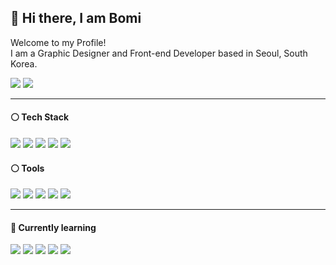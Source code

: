 ## 👋 Hi there, I am Bomi
Welcome to my Profile!<br>
I am a Graphic Designer and Front-end Developer based in Seoul, South Korea.
<p>
  <a href="#"><img src="https://img.shields.io/badge/Bomi-0A66C2?style=flat-square&logo=LinkedIn&logoColor=white"/></a>
  <a href="#"><img src="https://img.shields.io/badge/Resume-000000?style=flat-square&logo=Notion&logoColor=white"/></a>
<p/>

***

#### ⚪️ Tech Stack
<p>
  <img src="https://img.shields.io/badge/HTML5-E34F26?style=flat-square&logo=HTML5&logoColor=white"/>
  <img src="https://img.shields.io/badge/CSS3-1572B6?style=flat-square&logo=CSS3&logoColor=white"/>
  <img src="https://img.shields.io/badge/Sass-CC6699?style=flat-square&logo=Sass&logoColor=white"/>
  <img src="https://img.shields.io/badge/Bootstrap-7952B3?style=flat-square&logo=Bootstrap&logoColor=white"/>
  <img src="https://img.shields.io/badge/Javascript-F7DF1E?style=flat-square&logo=Javascript&logoColor=white"/>
 </p>

#### ⚪️ Tools
<p>
  <img src="https://img.shields.io/badge/Illustrator-FF9A00?style=flat-square&logo=Adobe Illustrator&logoColor=white"/>
  <img src="https://img.shields.io/badge/Photoshop-31A8FF?style=flat-square&logo=Adobe Photoshop&logoColor=white"/>
  <img src="https://img.shields.io/badge/Lightroom-31A8FF?style=flat-square&logo=Adobe Lightroom&logoColor=white"/>
  <img src="https://img.shields.io/badge/XD-FF61F6?style=flat-square&logo=Adobe XD&logoColor=white"/>
  <img src="https://img.shields.io/badge/Figma-F24E1E?style=flat-square&logo=Figma&logoColor=white"/>
<p/>
 
***

#### 🌱 Currently learning
<p>
  <img src="https://img.shields.io/badge/Next.js-000000?style=flat-square&logo=Next.js&logoColor=white"/>
  <img src="https://img.shields.io/badge/React-61DAFB?style=flat-square&logo=React&logoColor=white"/>
  <img src="https://img.shields.io/badge/TypeScript-3178C6?style=flat-square&logo=TypeScript&logoColor=white"/>
  <img src="https://img.shields.io/badge/Webpack-8DD6F9?style=flat-square&logo=Webpack&logoColor=white"/>
  <img src="https://img.shields.io/badge/Github-444444?style=flat-square&logo=Github&logoColor=white"/>
</p>
